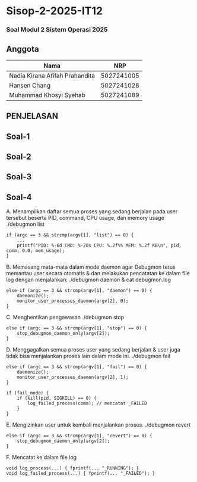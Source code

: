 # Sisop-2-2025-IT12

### Soal Modul 2 Sistem Operasi 2025

## Anggota
| Nama                            | NRP        |
|---------------------------------|------------|
| Nadia Kirana Afifah Prahandita  | 5027241005 |
| Hansen Chang                    | 5027241028 |
| Muhammad Khosyi Syehab          | 5027241089 |

## PENJELASAN

## Soal-1
## Soal-2
## Soal-3
## Soal-4
A. Menampilkan daftar semua proses yang sedang berjalan pada user tersebut beserta PID, command, CPU usage, dan memory usage
./debugmon list <user>
```
if (argc == 3 && strcmp(argv[1], "list") == 0) {
    ...
    printf("PID: %-6d CMD: %-20s CPU: %.2f%% MEM: %.2f KB\n", pid, comm, 0.0, mem_usage);
}
```
B. Memasang mata-mata dalam mode daemon agar Debugmon terus memantau user secara otomatis &  dan melakukan pencatatan ke dalam file log dengan menjalankan:
./debugmon daemon <user> & cat debugmon.log
```
else if (argc == 3 && strcmp(argv[1], "daemon") == 0) {
    daemonize();
    monitor_user_processes_daemon(argv[2], 0);
}
```
C. Menghentikan pengawasan
./debugmon stop <user>
```
else if (argc == 3 && strcmp(argv[1], "stop") == 0) {
    stop_debugmon_daemon_only(argv[2]);
}
```
D. Menggagalkan semua proses user yang sedang berjalan & user juga tidak bisa menjalankan proses lain dalam mode ini.
./debugmon fail <user>
```
else if (argc == 3 && strcmp(argv[1], "fail") == 0) {
    daemonize();
    monitor_user_processes_daemon(argv[2], 1);
}
```
```
if (fail_mode) {
    if (kill(pid, SIGKILL) == 0) {
        log_failed_process(comm); // mencatat _FAILED
    }
}
```
E. Mengizinkan user untuk kembali menjalankan proses.
./debugmon revert <user>
```
else if (argc == 3 && strcmp(argv[1], "revert") == 0) {
    stop_debugmon_daemon_only(argv[2]);
}
```
F. Mencatat ke dalam file log
```
void log_process(...) { fprintf(... "_RUNNING"); }
void log_failed_process(...) { fprintf(... "_FAILED"); }
```






